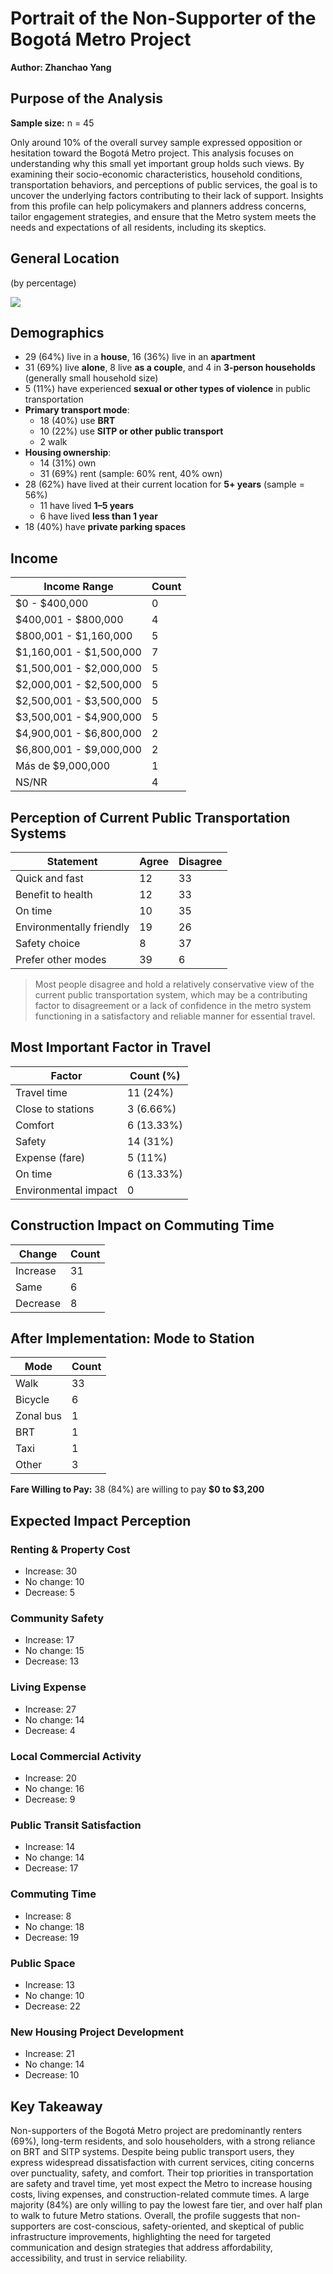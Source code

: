 # Portrait of the Non-Supporter of the Bogotá Metro Project
**Author: Zhanchao Yang**

## Purpose of the Analysis
**Sample size:** n = 45

Only around 10% of the overall survey sample expressed opposition or hesitation toward the Bogotá Metro project. This analysis focuses on understanding why this small yet important group holds such views. By examining their socio-economic characteristics, household conditions, transportation behaviors, and perceptions of public services, the goal is to uncover the underlying factors contributing to their lack of support. Insights from this profile can help policymakers and planners address concerns, tailor engagement strategies, and ensure that the Metro system meets the needs and expectations of all residents, including its skeptics.

## General Location
(by percentage)

![](../output/Layout.jpg)


## Demographics

- 29 (64%) live in a **house**, 16 (36%) live in an **apartment**
- 31 (69%) live **alone**, 8 live **as a couple**, and 4 in **3-person households** (generally small household size)
- 5 (11%) have experienced **sexual or other types of violence** in public transportation
- **Primary transport mode**:
  - 18 (40%) use **BRT**
  - 10 (22%) use **SITP or other public transport**
  - 2 walk
- **Housing ownership**:
  - 14 (31%) own
  - 31 (69%) rent (sample: 60% rent, 40% own)
- 28 (62%) have lived at their current location for **5+ years** (sample = 56%)
  - 11 have lived **1–5 years**
  - 6 have lived **less than 1 year**
- 18 (40%) have **private parking spaces**


## Income

| Income Range                  | Count |
|------------------------------|-------|
| $0 - $400,000                | 0     |
| $400,001 - $800,000          | 4     |
| $800,001 - $1,160,000        | 5     |
| $1,160,001 - $1,500,000      | 7     |
| $1,500,001 - $2,000,000      | 5     |
| $2,000,001 - $2,500,000      | 5     |
| $2,500,001 - $3,500,000      | 5     |
| $3,500,001 - $4,900,000      | 5     |
| $4,900,001 - $6,800,000      | 2     |
| $6,800,001 - $9,000,000      | 2     |
| Más de $9,000,000            | 1     |
| NS/NR                        | 4     |


## Perception of Current Public Transportation Systems

| Statement              | Agree | Disagree |
|------------------------|-------|----------|
| Quick and fast         | 12    | 33       |
| Benefit to health      | 12    | 33       |
| On time                | 10    | 35       |
| Environmentally friendly | 19  | 26       |
| Safety choice          | 8     | 37       |
| Prefer other modes     | 39    | 6        |

> Most people disagree and hold a relatively conservative view of the current public transportation system, which may be a contributing factor to disagreement or a lack of confidence in the metro system functioning in a satisfactory and reliable manner for essential travel.


## Most Important Factor in Travel

| Factor              | Count (%)     |
|---------------------|---------------|
| Travel time         | 11 (24%)      |
| Close to stations   | 3 (6.66%)     |
| Comfort             | 6 (13.33%)    |
| Safety              | 14 (31%)      |
| Expense (fare)      | 5 (11%)       |
| On time             | 6 (13.33%)    |
| Environmental impact| 0             |


## Construction Impact on Commuting Time

| Change    | Count |
|-----------|-------|
| Increase  | 31    |
| Same      | 6     |
| Decrease  | 8     |


## After Implementation: Mode to Station

| Mode     | Count |
|----------|-------|
| Walk     | 33    |
| Bicycle  | 6     |
| Zonal bus| 1     |
| BRT      | 1     |
| Taxi     | 1     |
| Other    | 3     |

**Fare Willing to Pay:**
38 (84%) are willing to pay **$0 to $3,200**


## Expected Impact Perception

### Renting & Property Cost
- Increase: 30
- No change: 10
- Decrease: 5

### Community Safety
- Increase: 17
- No change: 15
- Decrease: 13

### Living Expense
- Increase: 27
- No change: 14
- Decrease: 4

### Local Commercial Activity
- Increase: 20
- No change: 16
- Decrease: 9

### Public Transit Satisfaction
- Increase: 14
- No change: 14
- Decrease: 17

### Commuting Time
- Increase: 8
- No change: 18
- Decrease: 19

### Public Space
- Increase: 13
- No change: 10
- Decrease: 22

### New Housing Project Development
- Increase: 21
- No change: 14
- Decrease: 10

## Key Takeaway

Non-supporters of the Bogotá Metro project are predominantly renters (69%), long-term residents, and solo householders, with a strong reliance on BRT and SITP systems. Despite being public transport users, they express widespread dissatisfaction with current services, citing concerns over punctuality, safety, and comfort. Their top priorities in transportation are safety and travel time, yet most expect the Metro to increase housing costs, living expenses, and construction-related commute times. A large majority (84%) are only willing to pay the lowest fare tier, and over half plan to walk to future Metro stations. Overall, the profile suggests that non-supporters are cost-conscious, safety-oriented, and skeptical of public infrastructure improvements, highlighting the need for targeted communication and design strategies that address affordability, accessibility, and trust in service reliability.

